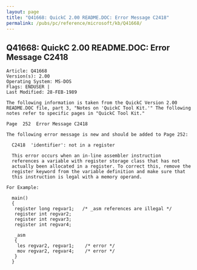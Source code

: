 ```yaml
---
layout: page
title: "Q41668: QuickC 2.00 README.DOC: Error Message C2418"
permalink: /pubs/pc/reference/microsoft/kb/Q41668/
---
```


## Q41668: QuickC 2.00 README.DOC: Error Message C2418

	Article: Q41668
	Version(s): 2.00
	Operating System: MS-DOS
	Flags: ENDUSER |
	Last Modified: 28-FEB-1989
	
	The following information is taken from the QuickC Version 2.00
	README.DOC file, part 3, "Notes on 'QuickC Tool Kit.'" The following
	notes refer to specific pages in "QuickC Tool Kit."
	
	Page  252  Error Message C2418
	
	The following error message is new and should be added to Page 252:
	
	  C2418  'identifier': not in a register
	
	  This error occurs when an in-line assembler instruction
	  references a variable with register storage class that has not
	  actually been allocated in a register. To correct this, remove the
	  register keyword from the variable definition and make sure that
	  this instruction is legal with a memory operand.
	
	For Example:
	
	  main()
	  {
	   register long regvar1;   /* _asm references are illegal */
	   register int regvar2;
	   register int regvar3;
	   register int regvar4;
	
	   _asm
	   {
	    les regvar2, regvar1;    /* error */
	    mov regvar2, regvar4;    /* error */
	   }
	  }
